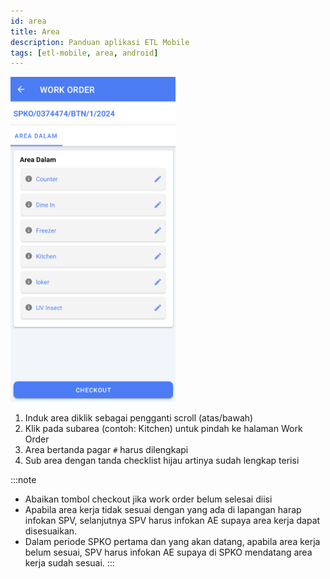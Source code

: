```yaml
---
id: area
title: Area
description: Panduan aplikasi ETL Mobile
tags: [etl-mobile, area, android]
---
```


![Area](./img/wo.png)

1. Induk area diklik sebagai pengganti scroll (atas/bawah)
2. Klik pada subarea (contoh: Kitchen) untuk pindah ke halaman Work Order
3. Area bertanda pagar `#` harus dilengkapi
4. Sub area dengan tanda checklist hijau artinya sudah lengkap terisi

:::note

- Abaikan tombol checkout jika work order belum selesai diisi
- Apabila area kerja tidak sesuai dengan yang ada di lapangan harap infokan SPV, selanjutnya SPV harus infokan AE supaya area kerja dapat disesuaikan.
- Dalam periode SPKO pertama dan yang akan datang, apabila area kerja belum sesuai, SPV harus infokan AE supaya di SPKO mendatang area kerja sudah sesuai.
  :::
